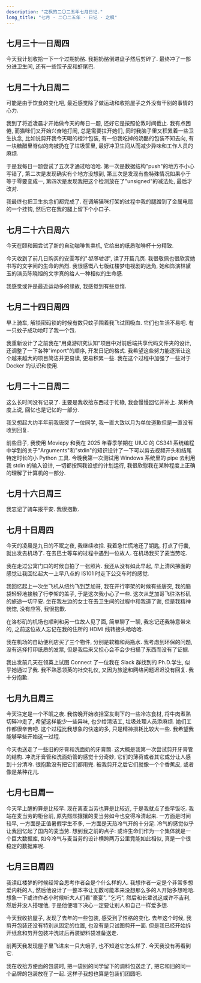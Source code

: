 ```yaml
---
description: "之枫的二〇二五年七月日记."
long_title: "七月 - 二〇二五年 - 日记 - 之枫"
---
```


## 七月三十一日周四

今天我计划收拾一下一个过期奶酪. 我把奶酪倒进盘子然后剪碎了. 最终冲了一部分进卫生间, 还有一些饺子皮和虾尾巴.

## 七月二十九日周二

可能是由于饮食的变化吧, 最近感觉除了做运动和收拾屋子之外没有干别的事情的心力.

我到了将近凌晨才开始做今天的每日一题, 还好它是按照伦敦时间截止. 我有点困倦, 而猫咪们又开始兴奋地打闹, 总是需要拉开她们, 同时我脑子里又积累着一些卫生执念, 比如说剪开我今天喝的橙汁包装, 有一份我吃掉的奶酪的包装不知去向, 有一块糖醋里脊似的肉被扔在了垃圾筐里, 最好冲卫生间从而减少异味和工作人员的麻烦.

于是我每日一题尝试了五次才通过哈哈哈. 第一次是数据结构"push"的地方不小心写错了, 第二次是发现确实有个地方没想到, 第三次是发现有些特殊情况如果小于等于零要变成一, 第四次是发现我把这个检测放在了"unsigned"的减法处, 最后才改对.

我最终也把卫生执念们都完成了. 在调解猫咪打架的过程中我的腿蹭到了金属电扇的一个挂钩, 然后它在我的腿上留下个小口子.

## 七月二十六日周六

今天在颐和园尝试了新的自动咖啡售卖机, 它给出的纸质咖啡杯十分精致.

今天收到了前几日购买的安雯写的"_坦荡地活_", 读了开篇几页. 我很敬佩也很欣赏她书写的文字间的生命的热烈. 我很感慨八七版红楼梦电视剧的选角, 她和饰演林黛玉的演员陈晓旭的文字真的给人一种相似的生命感.

我感觉或许是最近运动多的缘故, 我感觉到有些怠惰.

## 七月二十四日周四

早上骑车, 解锁密码锁的时候有数只蚊子围着我飞试图吸血. 它们也生活不易吧. 有一只蚊子成功地叮了我一个包.

我重新设计了之前我在"用桌游研究认知"项目中对前后端共享代码文件夹的设计, 还调整了一下各种"import"的顺序, 开发日记的格式. 我希望这些努力能逐渐让这个越来越大的项目简洁并更易读, 更易积累一些. 我在这个过程中加强了一些对于 Docker 的认识和使用.

## 七月二十二日周二

这么长时间没有记录了. 主要是我收拾东西过于忙碌, 我会慢慢回忆并补上. 某种角度上说, 回忆也是记忆的一部分.

我又想起大约半年前我唐突了一位同学, 我一直大致以月为单位道歉但是一直没有收到回复.

前些日子, 我使用 Moviepy 和我在 2025 年春季学期在 UIUC 的 CS341 系统编程中学到的关于"Arguments"和"stdin"的知识设计了一下可以剪去视频开头和结尾特定时长的小 Python 工具. 今晚我第一次测试用 Windows 系统里的 pipe 去利用我 stdin 的输入设计, 一切都按照我设想的计划运行, 我很欣慰我在某种程度上正确的理解了计算机的一部分.

## 七月十六日周三

我忘记了骑车报平安. 我很抱歉.

## 七月十日周四

今天的凌晨是九日的不眠之夜, 我继续收拾. 我着急忙慌地还了钥匙, 打点了行囊, 就出发去机场了. 在去巴士等车的过程中遇到一位故人. 在机场我买了麦当劳吃.

我在走过公寓门口的时候自拍了一张照片. 我还从没有如此早起, 早上清风拂面的感觉让我回忆起大一上早八点的 IS101 时走下公交车时的感觉.

我回忆起上一次坐飞机从纽约飞到芝加哥, 我在开行李架的时候有些唐突, 我的脑袋轻轻地接触了行李架的盖子, 于是这次我小心了一些. 这次从芝加哥飞往洛杉矶的旅途一切平安. 坐在我左边的女士在去卫生间的过程中和我道了谢, 但是我精神恍惚, 没有应答, 我很抱歉.

在洛杉矶的机场也顺利和另一位故人见了面, 简单聊了一聊, 我忘记还我特意带来的, 之前这位故人忘记在我的住所的 HDMI 线转接头哈哈哈.

我在机场的自助便利店买了三个物件, 分别是软糖和两瓶水. 我考虑到环保的问题, 没有选择打印纸质的发票, 但是我后来又担心会不会少扫描了东西而没有了证据.

我出发前几天在领英上试图 Connect 了一位我在 Slack 群找到的 Ph.D.学生, 似乎她通过了我. 我不熟悉领英的社交礼仪, 又因为旅途和网络问题迟迟没有回复. 我十分抱歉.

## 七月九日周三

今天注定是一个不眠之夜. 我傍晚开始收拾室友剩下的一些冷冻食材, 将牛肉煮熟切碎冲走了, 希望这样能少一些异味, 也少给清洁工, 垃圾处理人员添麻烦. 她们工作都很辛苦吧. 这个过程比我想象的快速的多, 只是精神损耗比较大一些. 我希望我能够早些开始这一过程.

今天也送走了一些旧的牙膏和洗面奶的牙膏筒. 这大概是我第一次尝试剪开牙膏管的结构. 冲洗牙膏管和洗面奶管的感觉十分奇妙, 它们的薄荷或者其它成分让人感到十分清冷. 很抱歉没有把它们都用完. 被我剪开之后它们就像一个个香蕉皮, 或者像是某种花儿.

## 七月七日周一

今天早上醒的算是比较早. 现在离麦当劳也算是比较近, 于是我就点了些早饭吃. 我站在麦当劳的柜台前, 原先熙熙攘攘的麦当劳如今也变得冷清起来. 一方面是时间较早, 一方面是正值暑假学生不多, 一方面是天热冷气开的十分足. 冷气的感觉似乎让我回忆起了国内的麦当劳. 想到我之前的点子: 或许生命们作为一个集体就是一个巨大数据库, 如今冷气与麦当劳的设计横跨两万公里竟能如此相似, 真是一个很稳定的数据库呢.

## 七月三日周四

我读红楼梦的时候经常会思考作者会是个什么样的人. 我想作者一定是个非常多想爱内耗的人, 然后他设计了一整本书让无数可能本来没想那么多的人开始多想哈哈. 想象一下或许作者小时候听大人们看"豪宴", "乞巧", 然后和长辈说这或许不吉利, 然后并没人搭理他, 于是他便暗下决心一定要让别人和自己一样爱多想.

今天我收拾屋子, 发现了去年的一些包装, 感受到了性格的变化. 去年这个时候, 我剪开包装还没有特别从固定的位置, 也没有是只试图剪开一面. 但是我已经开始拆开纸盒和剪开包装冲洗过后再装塑料袋准备送走.

前两天我发现屋子里飞进来一只大蛾子, 也不知道它怎么样了. 今天我没有再看到它.

我在收拾方便面的包装时, 把一袋别的同学留下的调料包送走了, 把它和旧的同一个品牌的包装放在了一起. 这样子我想也算是包装们团圆吧.
